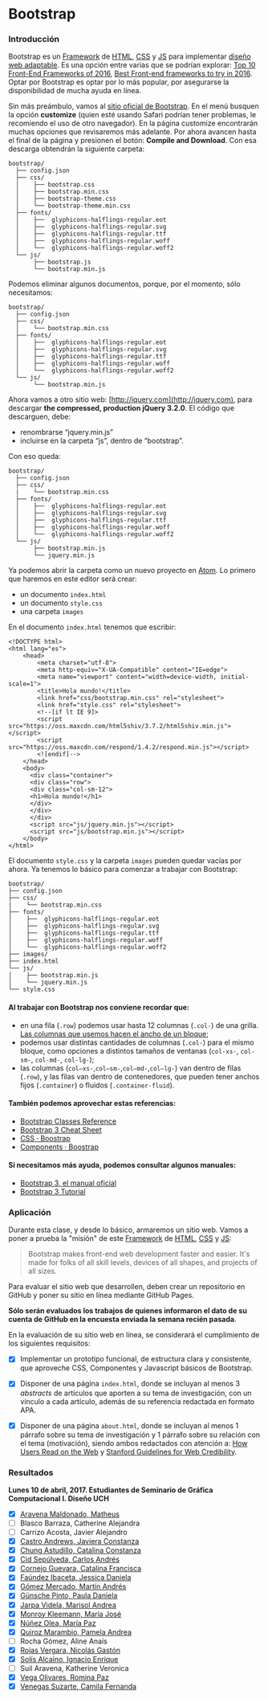 # Bootstrap

### Introducción

Bootstrap es un [Framework](https://es.wikipedia.org/wiki/Framework) de [HTML](https://developer.mozilla.org/es/docs/Glossary/HTML), [CSS](https://developer.mozilla.org/es/docs/Glossary/CSS) y [JS](https://developer.mozilla.org/es/docs/Glossary/JavaScript) para implementar [diseño web adaptable](https://es.wikipedia.org/wiki/Dise%C3%B1o_web_adaptable). Es una opción entre varias que se podrían explorar: [Top 10 Front-End Frameworks of 2016](https://www.keycdn.com/blog/front-end-frameworks/), [Best Front-end frameworks to try in 2016](https://hashnode.com/post/best-front-end-frameworks-to-try-in-2016-cin1unmcn00tvrb535out1y08). Optar por Bootstrap es optar por lo más popular, por asegurarse la disponibilidad de mucha ayuda en línea.

Sin más preámbulo, vamos al [sitio oficial de Bootstrap](http://getbootstrap.com). En el menú busquen la opción **customize** (quien esté usando Safari podrían tener problemas, le recomiendo el uso de otro navegador). En la página customize encontrarán muchas opciones que revisaremos más adelante. Por ahora avancen hasta el final de la página y presionen el botón: **Compile and Download**. Con esa descarga obtendrán la siguiente carpeta:

```
bootstrap/
  ├── config.json
  ├── css/
  │    ├── bootstrap.css
  │    ├── bootstrap.min.css
  │    ├── bootstrap-theme.css
  │    └── bootstrap-theme.min.css
  ├── fonts/
  │    ├──  glyphicons-halflings-regular.eot
  │    ├──  glyphicons-halflings-regular.svg
  │    ├──  glyphicons-halflings-regular.ttf
  │    ├──  glyphicons-halflings-regular.woff
  │    └──  glyphicons-halflings-regular.woff2
  └── js/
       ├── bootstrap.js
       └── bootstrap.min.js
```

Podemos eliminar algunos documentos, porque, por el momento, sólo necesitamos: 

```
bootstrap/
  ├── config.json
  ├── css/
  │    └── bootstrap.min.css 
  ├── fonts/
  │    ├──  glyphicons-halflings-regular.eot
  │    ├──  glyphicons-halflings-regular.svg
  │    ├──  glyphicons-halflings-regular.ttf
  │    ├──  glyphicons-halflings-regular.woff
  │    └──  glyphicons-halflings-regular.woff2
  └── js/
       └── bootstrap.min.js
```

Ahora vamos a otro sitio web: [http://jquery.com](http://jquery.com), para descargar **the compressed, production jQuery 3.2.0**. El código que descarguen, debe:

- renombrarse “jquery.min.js”
- incluirse en la carpeta “js”, dentro de “bootstrap”. 

Con eso queda:

```
bootstrap/
  ├── config.json
  ├── css/
  |    └── bootstrap.min.css
  ├── fonts/
  │    ├──  glyphicons-halflings-regular.eot
  │    ├──  glyphicons-halflings-regular.svg
  │    ├──  glyphicons-halflings-regular.ttf
  │    ├──  glyphicons-halflings-regular.woff
  │    └──  glyphicons-halflings-regular.woff2
  └── js/
       ├── bootstrap.min.js
       └── jquery.min.js
```

Ya podemos abrir la carpeta como un nuevo proyecto en [Atom](https://atom.io/). Lo primero que haremos en este editor será crear:

- un documento `index.html`
- un documento `style.css`
- una carpeta `images`

En el documento `index.html` tenemos que escribir: 

```
<!DOCTYPE html>
<html lang="es">
    <head>
        <meta charset="utf-8">
        <meta http-equiv="X-UA-Compatible" content="IE=edge">
        <meta name="viewport" content="width=device-width, initial-scale=1">
        <title>Hola mundo!</title>
        <link href="css/bootstrap.min.css" rel="stylesheet">
        <link href="style.css" rel="stylesheet">
        <!--[if lt IE 9]>
        <script src="https://oss.maxcdn.com/html5shiv/3.7.2/html5shiv.min.js"></script>
        <script src="https://oss.maxcdn.com/respond/1.4.2/respond.min.js"></script>
        <![endif]-->
    </head>
    <body>
      <div class="container">
      <div class="row">
      <div class="col-sm-12">
      <h1>Hola mundo!</h1>
      </div>
      </div>
      </div>
      <script src="js/jquery.min.js"></script>
      <script src="js/bootstrap.min.js"></script>
    </body>
</html>
```

El documento `style.css` y la carpeta `images` pueden quedar vacías por ahora. Ya tenemos lo básico para comenzar a trabajar con Bootstrap:

```
bootstrap/
├── config.json
├── css/
|    └── bootstrap.min.css
├── fonts/
│    ├──  glyphicons-halflings-regular.eot
│    ├──  glyphicons-halflings-regular.svg
│    ├──  glyphicons-halflings-regular.ttf
│    ├──  glyphicons-halflings-regular.woff
│    └──  glyphicons-halflings-regular.woff2
├── images/
├── index.html
└── js/
│    ├── bootstrap.min.js
│    └── jquery.min.js
└── style.css
```

#### Al trabajar con Bootstrap nos conviene recordar que: 

- en una fila (`.row`) podemos usar hasta 12 columnas (`.col-`) de una grilla. [Las columnas que usemos hacen el ancho de un bloque](http://getbootstrap.com/examples/grid/);
- podemos usar distintas cantidades de columnas (`.col-`) para el mismo bloque, como opciones a distintos tamaños de ventanas (`col-xs-`, `col-sm-`, `col-md-`, `col-lg-`);
- las columnas (`col–xs-`,`col–sm-`,`col–md-`,`col–lg-`) van dentro de filas (`.row`), y las filas van dentro de contenedores, que pueden tener anchos fijos (`.container`) o fluidos (`.container-fluid`).

#### También podemos aprovechar estas referencias:

- [Bootstrap Classes Reference](https://www.w3schools.com/bootstrap/bootstrap_ref_all_classes.asp)
- [Bootstrap 3 Cheat Sheet](https://www.cheatography.com/masonjo/cheat-sheets/bootstrap/)
- [CSS · Boostrap](http://getbootstrap.com/css/)
- [Components · Boostrap](http://getbootstrap.com/components/)

#### Si necesitamos más ayuda, podemos consultar algunos manuales:

- [Bootstrap 3, el manual oficial](https://librosweb.es/libro/bootstrap_3/)
- [Bootstrap 3 Tutorial](https://www.w3schools.com/bootstrap/)

### Aplicación

Durante esta clase, y desde lo básico, armaremos un sitio web. Vamos a poner a prueba la "misión" de este [Framework](https://es.wikipedia.org/wiki/Framework) de [HTML](https://developer.mozilla.org/es/docs/Glossary/HTML), [CSS](https://developer.mozilla.org/es/docs/Glossary/CSS) y [JS](https://developer.mozilla.org/es/docs/Glossary/JavaScript):

> Bootstrap makes front-end web development faster and easier. It's made for folks of all skill levels, devices of all shapes, and projects of all sizes.

Para evaluar el sitio web que desarrollen, deben crear un repositorio en GitHub y poner su sitio en línea mediante GitHub Pages. 

**Sólo serán evaluados los trabajos de quienes informaron el dato de su cuenta de GitHub en la encuesta enviada la semana recién pasada**.

En la evaluación de su sitio web en línea, se considerará el cumplimiento de los siguientes requisitos: 

- [x] Implementar un prototipo funcional, de estructura clara y consistente, que aproveche CSS, Componentes y Javascript básicos de Bootstrap.

- [x] Disponer de una página `index.html`, donde se incluyan al menos 3 *abstracts* de artículos que aporten a su tema de investigación, con un vínculo a cada artículo, además de su referencia redactada en formato APA.

- [x] Disponer de una página `about.html`, donde se incluyan al menos 1 párrafo sobre su tema de investigación y 1 párrafo sobre su relación con el tema (motivación), siendo ambos redactados con atención a: [How Users Read on the Web](https://www.nngroup.com/articles/how-users-read-on-the-web/) y [Stanford Guidelines for Web Credibility](http://credibility.stanford.edu/guidelines/index.html).

### Resultados

**Lunes 10 de abril, 2017. Estudiantes de Seminario de Gráfica Computacional I. Diseño UCH**

- [x] [Aravena Maldonado, Matheus](https://matheusaravena.github.io/identidad-contracultural/)
- [ ] Blasco Barraza, Catherine Alejandra
- [ ] Carrizo Acosta, Javier Alejandro
- [x] [Castro Andrews, Javiera Constanza](https://javieracastroa.github.io/clase-10-abril)
- [x] [Chung Astudillo, Catalina Constanza](https://chungkat.github.io/computacion-10-abril/)
- [x] [Cid Sepúlveda, Carlos Andrés](https://carlos-cid.github.io/clase10-04/)
- [x] [Cornejo Guevara, Catalina Francisca](https://catalinaconejoguevara.github.io/clase-10-abril/)
- [x] [Faúndez Ibaceta, Jessica Daniela](https://jessydfaundez.github.io/10-abril-2017/)
- [x] [Gómez Mercado, Martín Andrés](https://martingomezm.github.io/bootstrap-10-04-2017/)
- [x] [Günsche Pinto, Paula Daniela](https://paulagunsche.github.io/computacion-10-abril/)
- [x] [Jarpa Videla, Marisol Andrea](https://bverahablares.github.io/computacion-10-abril/)
- [x] [Monroy Kleemann, María José](https://cotemonroy.github.io/clase-10abril2017/)
- [x] [Núñez Olea, María Paz](https://mpaznunez.github.io/10_abril_2017/)
- [x] [Quiroz Marambio, Pamela Andrea](https://quizozi.github.io/Computacion-10-04/)
- [ ] Rocha Gómez, Aline Anaís
- [x] [Rojas Vergara, Nicolás Gastón](https://nicoconfused.github.io/computacion-10-abril/)
- [x] [Solís Alcaíno, Ignacio Enrique](https://ignaciosolis.github.io/computacion-10-abril/)
- [ ] Suil Aravena, Katherine Veronica
- [x] [Vega Olivares, Romina Paz](https://rominavegaolivares.github.io/computacion-10-abril/)
- [x] [Venegas Suzarte, Camila Fernanda](https://camilavenegass.github.io/comp-10-abril/)
